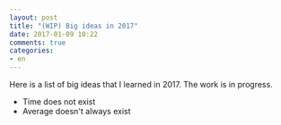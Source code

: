 ```yaml
---
layout: post
title: "(WIP) Big ideas in 2017"
date: 2017-01-09 10:22
comments: true
categories:
- en
---
```


Here is a list of big ideas that I learned in 2017. The work is in progress.

* Time does not exist
* Average doesn't always exist
